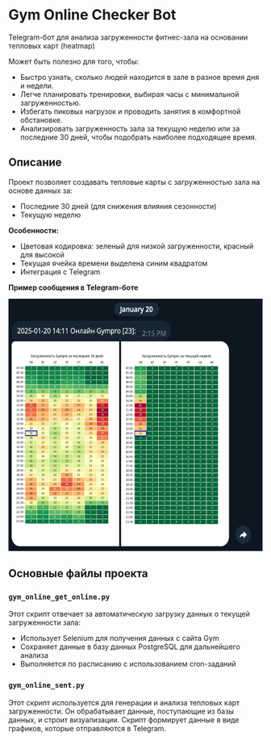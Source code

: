 # Gym Online Checker Bot
Telegram-бот для анализа загруженности фитнес-зала на основании тепловых карт (heatmap)

Может быть полезно для того, чтобы:
- Быстро узнать, сколько людей находится в зале в разное время дня и недели.
- Легче планировать тренировки, выбирая часы с минимальной загруженностью.
- Избегать пиковых нагрузок и проводить занятия в комфортной обстановке.
- Анализировать загруженность зала за текущую неделю или за последние 30 дней, чтобы подобрать наиболее подходящее время.


## Описание
Проект позволяет создавать тепловые карты с загруженностью зала на основе данных за:
- Последние 30 дней (для снижения влияния сезонности)
- Текущую неделю 

**Особенности:**
- Цветовая кодировка: зеленый для низкой загруженности, красный для высокой
- Текущая ячейка времени выделена синим квадратом
- Интеграция с Telegram

**Пример сообщения в Telegram-боте**

<img src="images/heatmap_example.jpg" alt="alt text" width="600" height="500"/>


## Основные файлы проекта

### `gym_online_get_online.py`
Этот скрипт отвечает за автоматическую загрузку данных о текущей загруженности зала:
- Использует Selenium для получения данных с сайта Gym
- Сохраняет данные в базу данных PostgreSQL для дальнейшего анализа
- Выполняется по расписанию с использованием cron-заданий

### `gym_online_sent.py`
Этот скрипт используется для генерации и анализа тепловых карт загруженности. Он обрабатывает данные, поступающие из базы данных, и строит визуализации. Скрипт формирует данные в виде графиков, которые  отправляются в Telegram.